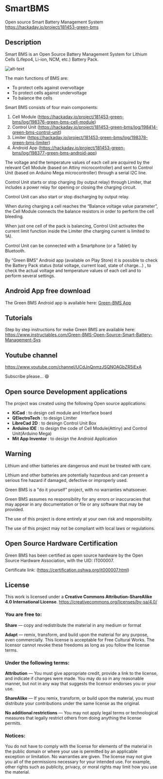 # SmartBMS
Open source Smart Battery Management System
https://hackaday.io/project/181453-green-bms

## Description
Smart BMS is an Open Source Battery Management System for Lithium Cells (Lifepo4, Li-ion, NCM, etc.) Battery Pack.

![alt-text](https://cdn.hackaday.io/images/3693341633270233795.png)

The main functions of BMS are:
- To protect cells against overvoltage
- To protect cells against undervoltage
- To balance the cells 

Smart BMS consists of four main components:
1. Cell Module (https://hackaday.io/project/181453-green-bms/log/198376-green-bms-cell-module)
2. Control Unit (https://hackaday.io/project/181453-green-bms/log/198414-green-bms-control-unit)
3. Limiter (https://hackaday.io/project/181453-green-bms/log/198378-green-bms-limiter)
4. Android App (https://hackaday.io/project/181453-green-bms/log/198377-green-bms-android-app)

The voltage and the temperature values of each cell are acquired by the relevant Cell Module (based on Attiny microcontroller) and sent to Control Unit (based on Arduino Mega microcontroller) through a serial I2C line.

Control Unit starts or stop charging (by output relay) through Limiter, that includes a power relay for opening or closing the charging circuit.

Control Unit can also start or stop discharging by output relay.

When during charging a cell reaches the “Balance voltage value parameter”, the Cell Module connects the balance resistors in order to perform the cell bleeding.

When just one cell of the pack is balancing, Control Unit activates the current limit function inside the Limiter (the charging current is limited to 1A).

Control Unit can be connected with a Smartphone (or a Tablet) by Bluetooth.

By “Green BMS” Android app (available on Play Store) it is possible to check the Battery Pack status (total voltage, current load, state of charge…) , to check the actual voltage and temperature values of each cell and to perform several settings.

## Android App free download
The Green BMS Android app is available here: 
[Green-BMS App](https://play.google.com/store/apps/details?id=appinventor.ai_sergio_ghirardelli75.Green_bms_0_0&pcampaignid=pcampaignidMKT-Other-global-all-co-prtnr-py-PartBadge-Mar2515-1)


## Tutorials

Step by step instructions for meke Green BMS are available here:
https://www.instructables.com/Green-BMS-Open-Source-Smart-Battery-Management-Sys
 

## Youtube channel

https://www.youtube.com/channel/UCdJnQnmzJSQNOAGbZR5iExA

Subscribe please... :smile:

## Open source Development applications

The project was created using the following Open source applications:
- **KiCad** : to design cell module and Interface board
- **QElectroTech** : to design Limiter
- **LibreCad 2D** : to desingn Control Unit Box
- **Arduino IDE** : to design the code of Cell Module(Attiny) and Control Unit(Arduino Mega)
- **Mit App Inventor** : to design the Android Application

## Warning

Lithium and other batteries are dangerous and must be treated with care.

Lithium and other batteries are potentially hazardous and can present a serious fire hazard if damaged, defective or improperly used.

Green BMS is a "do it yourself" project, with no warranties whatsoever.

Green BMS assumes no responsibility for any errors or inaccuracies that may appear in any documentation or file or any software that may be provided.

The use of this project is done entirely at your own risk and responsibility.

The use of this project may not be compliant with local laws or regulations.

## Open Source Hardware Certification

Green BMS has been certified as open source hardware by the Open Source Hardware Association, with the UID: IT000007.

Certificate link: (https://certification.oshwa.org/it000007.html)


## License

This work is licensed under a **Creative Commons Attribution-ShareAlike 4.0 International License**.
https://creativecommons.org/licenses/by-sa/4.0/

### You are free to:

**Share** — copy and redistribute the material in any medium or format

**Adapt**  — remix, transform, and build upon the material
for any purpose, even commercially.
This license is acceptable for Free Cultural Works.
The licensor cannot revoke these freedoms as long as you follow the license terms.

### Under the following terms:

**Attribution** — You must give appropriate credit, provide a link to the license, and indicate if changes were made. You may do so in any reasonable manner, but not in any way that suggests the licensor endorses you or your use.

**ShareAlike** — If you remix, transform, or build upon the material, you must distribute your contributions under the same license as the original.

**No additional restrictions** — You may not apply legal terms or technological measures that legally restrict others from doing anything the license permits.

### Notices:
You do not have to comply with the license for elements of the material in the public domain or where your use is permitted by an applicable exception or limitation.
No warranties are given. The license may not give you all of the permissions necessary for your intended use. For example, other rights such as publicity, privacy, or moral rights may limit how you use the material.
